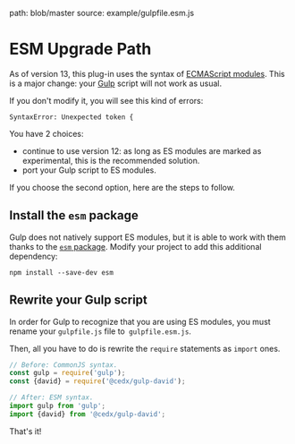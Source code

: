 path: blob/master
source: example/gulpfile.esm.js

# ESM Upgrade Path
As of version 13, this plug-in uses the syntax of [ECMAScript modules](https://nodejs.org/api/esm.html). This is a major change: your [Gulp](https://gulpjs.com) script will not work as usual.
 
If you don't modify it, you will see this kind of errors:

```
SyntaxError: Unexpected token {
```

You have 2 choices:

- continue to use version 12: as long as ES modules are marked as experimental, this is the recommended solution.
- port your Gulp script to ES modules.

If you choose the second option, here are the steps to follow.

## Install the `esm` package
Gulp does not natively support ES modules, but it is able to work with them thanks to the [`esm` package](https://www.npmjs.com/package/esm). Modify your project to add this additional dependency:

```shell
npm install --save-dev esm
```

## Rewrite your Gulp script
In order for Gulp to recognize that you are using ES modules, you must rename your `gulpfile.js` file to` gulpfile.esm.js`.

Then, all you have to do is rewrite the `require` statements as `import` ones.

```js
// Before: CommonJS syntax.
const gulp = require('gulp');
const {david} = require('@cedx/gulp-david');

// After: ESM syntax.
import gulp from 'gulp';
import {david} from '@cedx/gulp-david';
```

That's it!
